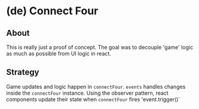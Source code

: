 # (de) Connect Four

## About

This is really just a proof of concept. The goal was to decouple 'game' logic as much as possible from UI logic in react.

## Strategy

Game updates and logic happen in `connectFour`. `events` handles changes inside the `connectFour` instance. Using the observer pattern, react components update their state when `connectFour` fires 'event.trigger()`
